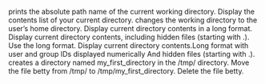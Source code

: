 prints the absolute path name of the current working directory.
Display the contents list of your current directory.
changes the working directory to the user’s home directory.
Display current directory contents in a long format.
Display current directory contents, including hidden files (starting with .). Use the long format.
Display current directory contents.Long format with user and group IDs displayed numerically And hidden files (starting with .).
creates a directory named my_first_directory in the /tmp/ directory.
Move the file betty from /tmp/ to /tmp/my_first_directory.
Delete the file betty.
